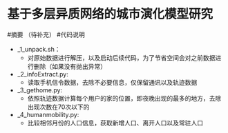 基于多层异质网络的城市演化模型研究
==========
#摘要
（待补充）
#代码说明
* _1_unpack.sh：
  * 对原始数据进行解压，以及启动后续代码，为了节省空间会对之前数据进行删除（如果没有抛出异常）
* _2_infoExtract.py:
  * 读取手机信令数据，去除不必要信息，仅保留通讯以及轨迹数据
* _3_gethome.py:
  * 依照轨迹数据计算每个用户的家的位置，即夜晚出现的最多的地方，去除出现次数在70次以下的
* _4_humanmobility.py:
  * 比较相邻月份的人口信息，获取新增人口、离开人口以及常驻人口

